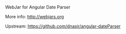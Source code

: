 WebJar for Angular Date Parser

More info: http://webjars.org

Upstream: https://github.com/dnasir/angular-dateParser
